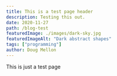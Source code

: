 ```yaml
---
title: This is a test page header
description: Testing this out.
date: 2020-11-27
path: /blog-test
featuredImage: ./images/dark-sky.jpg
featuredImageAlt: "Dark abstract shapes"
tags: ["programming"]
author: Doug Mellon
---
```


This is just a test page